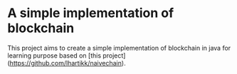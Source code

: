 # A simple implementation of blockchain
This project aims to create a simple implementation of blockchain in java for learning purpose based on [this project] (https://github.com/lhartikk/naivechain). 

